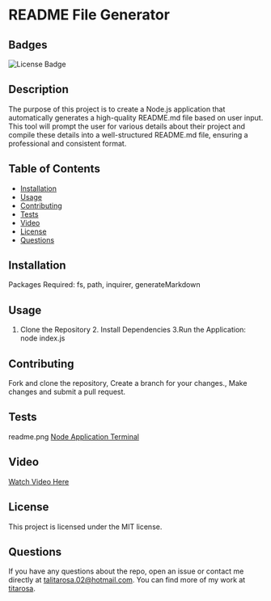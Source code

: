
# README File Generator

## Badges
![License Badge](https://img.shields.io/badge/license-MIT-blue)

## Description
The purpose of this project is to create a Node.js application that automatically generates a high-quality README.md file based on user input. This tool will prompt the user for various details about their project and compile these details into a well-structured README.md file, ensuring a professional and consistent format.

## Table of Contents
- [Installation](#installation)
- [Usage](#usage)
- [Contributing](#contributing)
- [Tests](#tests)
- [Video](#video)
- [License](#license)
- [Questions](#questions)

## Installation
Packages Required: fs, path, inquirer, generateMarkdown

## Usage
1. Clone the Repository 2. Install Dependencies 3.Run the Application: node index.js

## Contributing
Fork and clone the repository, Create a branch for your changes., Make changes and submit a pull request.

## Tests
readme.png
[Node Application Terminal](./images/placeholder.png)



## Video
[Watch Video Here](https://drive.google.com/file/d/1PaWu2HhTMgc9Qx-BlXBrp4MnSaEPVaTn/view?usp=sharing)

## License
This project is licensed under the MIT license.

## Questions
If you have any questions about the repo, open an issue or contact me directly at talitarosa.02@hotmail.com. You can find more of my work at [titarosa](https://github.com/titarosa).
  